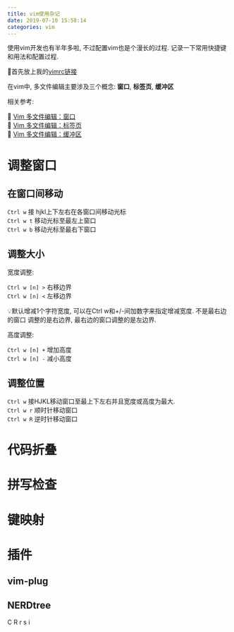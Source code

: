 ```yaml
---
title: vim使用杂记
date: 2019-07-10 15:58:14
categories: vim
---
```


使用vim开发也有半年多啦, 不过配置vim也是个漫长的过程. 记录一下常用快捷键和用法和配置过程.

<!-- More -->

🌟首先放上我的[vimrc链接](https://github.com/LeoJhonSong/vimrc)

在vim中, 多文件编辑主要涉及三个概念: **窗口**, **标签页**, **缓冲区**

相关参考:

🔗 [Vim 多文件编辑：窗口](https://harttle.land/2015/11/14/vim-window.html)  
🔗 [Vim 多文件编辑：标签页](https://harttle.land/2015/11/12/vim-tabpage.html)  
🔗 [Vim 多文件编辑：缓冲区](https://harttle.land/2015/11/17/vim-buffer.html)

# 调整窗口

## 在窗口间移动

`Ctrl w` 接 hjkl上下左右在各窗口间移动光标  
`Ctrl w t` 移动光标至最左上窗口  
`Ctrl w b` 移动光标至最右下窗口

## 调整大小

宽度调整:

`Ctrl w [n] >` 右移边界  
`Ctrl w [n] <` 左移边界

💡默认增减1个字符宽度, 可以在Ctrl w和+/-间加数字来指定增减宽度. 不是最右边的窗口
调整的是右边界, 最右边的窗口调整的是左边界.

高度调整:

`Ctrl w [n] +` 增加高度  
`Ctrl w [n] -` 减小高度

## 调整位置

`Ctrl w` 接HJKL移动窗口至最上下左右并且宽度或高度为最大.  
`Ctrl w r` 顺时针移动窗口  
`Ctrl w R` 逆时针移动窗口

# 代码折叠

# 拼写检查

# 键映射

# 插件

## vim-plug

## NERDtree

C
R
r
s
i
